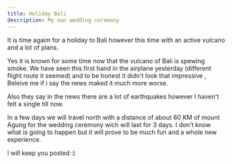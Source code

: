 ```yaml
---
title: Holiday Bali
description: My own wedding ceremony
---
```


It is time agaim for a holiday to Bali however this time with an active vulcano and a lot of plans.

Yes it is known for some time now that the vulcano of Bali is spewing smoke.
We have seen this first hand in the airplane yesterday (different flight route it seemed) and to be honest it didn't look that impressive
, Beleive me if i say the news maked it much more worse.

Also they say in the news there are a lot of earthquakes however I haven't felt a single till now.

In a few days we will travel north with a distance of about 60 KM of mount Agung for the wedding ceremony wich will last for 3 days.
I don't know what is going to happen but it will prove to be much fun and a whole new experience.

I will keep you posted :)
